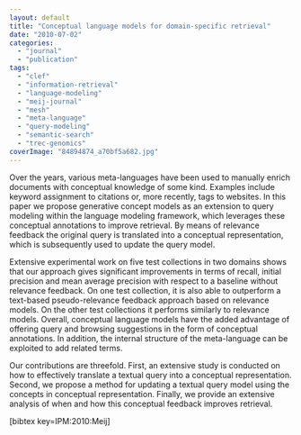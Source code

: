 ```yaml
---
layout: default
title: "Conceptual language models for domain-specific retrieval"
date: "2010-07-02"
categories:
  - "journal"
  - "publication"
tags:
  - "clef"
  - "information-retrieval"
  - "language-modeling"
  - "meij-journal"
  - "mesh"
  - "meta-language"
  - "query-modeling"
  - "semantic-search"
  - "trec-genomics"
coverImage: "84894874_a70bf5a682.jpg"
---
```


Over the years, various meta-languages have been used to manually enrich documents with conceptual knowledge of some kind. Examples include keyword assignment to citations or, more recently, tags to websites. In this paper we propose generative concept models as an extension to query modeling within the language modeling framework, which leverages these conceptual annotations to improve retrieval. By means of relevance feedback the original query is translated into a conceptual representation, which is subsequently used to update the query model.

Extensive experimental work on five test collections in two domains shows that our approach gives significant improvements in terms of recall, initial precision and mean average precision with respect to a baseline without relevance feedback. On one test collection, it is also able to outperform a text-based pseudo-relevance feedback approach based on relevance models. On the other test collections it performs similarly to relevance models. Overall, conceptual language models have the added advantage of offering query and browsing suggestions in the form of conceptual annotations. In addition, the internal structure of the meta-language can be exploited to add related terms.

Our contributions are threefold. First, an extensive study is conducted on how to effectively translate a textual query into a conceptual representation. Second, we propose a method for updating a textual query model using the concepts in conceptual representation. Finally, we provide an extensive analysis of when and how this conceptual feedback improves retrieval.

\[bibtex key=IPM:2010:Meij\]
